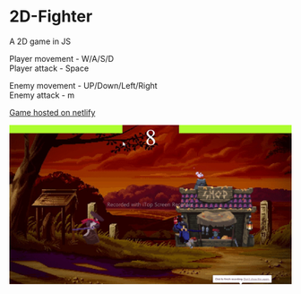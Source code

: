 # 2D-Fighter
A 2D game in JS

Player movement - W/A/S/D <br>
Player attack - Space

Enemy movement - UP/Down/Left/Right <br>
Enemy attack - m

[Game hosted on netlify](https://visionary-pithivier-286ce1.netlify.app/)

![2D Fighter](ezgif.com-gif-maker.gif)
